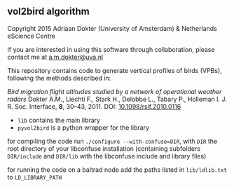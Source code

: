 ## vol2bird algorithm
Copyright 2015 Adriaan Dokter (University of Amsterdam) & Netherlands eScience Centre

If you are interested in using this software through collaboration, please contact me at a.m.dokter@uva.nl

This repository contains code to generate vertical profiles of birds (VPBs), following the methods described in:

*Bird migration flight altitudes studied by a network of operational weather radars*
Dokter A.M., Liechti F., Stark H., Delobbe L., Tabary P., Holleman I.
J. R. Soc. Interface, **8**, 30–43, 2011.
DOI: [10.1098/rsif.2010.0116](https://doi.org/10.1098/rsif.2010.0116)

* `lib` contains the main library 
* `pyvol2bird` is a python wrapper for the library

for compiling the code run `./configure --with-confuse=DIR`,
with `DIR` the root directory of your libconfuse installation (containing subfolders `DIR/include` and `DIR/lib` with the
libconfuse include and library files)

for running the code on a baltrad node add the paths listed in `lib/ldlib.txt` to `LD_LIBRARY_PATH`
